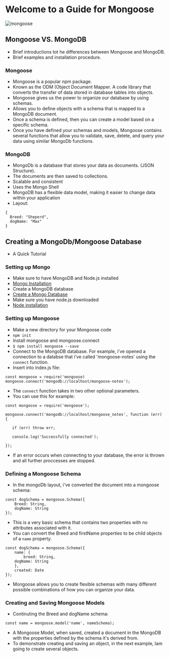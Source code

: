# Welcome to a Guide for Mongoose

![mongoose](https://user-images.githubusercontent.com/62733242/131912430-9244ee69-e1a1-409d-bf1f-c9a869e906eb.jpg)


## Mongoose VS. MongoDB

- Brief introductions tot he differences between Mongoose and MongoDB.
- Brief examples and installation procedure.

### Mongoose

- Mongoose is a popular npm package.
- Known as the ODM (Object Document Mapper. A code library that converts the transfer of data stored in database tables into objects.
- Mongoose gives us the power to organize our database by using schemas.
- Allows you to define objects with a schema that is mapped to a MongoDB document.
- Once a schema is defined, then you can create a model based on a specific schema.
- Once you have defined your schemas and models, Mongoose contains several functions that allow you to validate, save, delete, and query your data using similar MongoDb functions.

### MongoDB

- MongoDb is a database that stores your data as documents. (JSON Structure).
- The documents are then saved to collections.
- Scalable and consistent
- Uses the Mongo Shell
- MongoDB has a flexible data model, making it easier to change data within your application
- Layout:

```
{
  Breed: "Sheperd",
  dogName: "Max"
}
```

## Creating a MongoDb/Mongoose Database

- A Quick Tutorial

### Setting up Mongo

- Make sure to have MongoDB and Node.js installed
- [Mongo Installation](https://www.mongodb.com/try?jmp=nav#community)
- Create a MongoDB database
- [Create a Mongo Database](https://docs.mongodb.com/manual/administration/install-community/)
- Make sure you have node.js downloaded
- [Node installation](https://nodejs.org/en/download/)

### Setting up Mongoose

- Make a new directory for your Mongoose code
- `npm init`
- Install mongoose and mongoose.connect
- `$ npm install mongoose --save`
- Connect to the MongoDB database. For example, i've opened a connection to a databse that i've called 'mongoose-notes' using the `connect` function.
- Insert into index.js file:

```
const mongoose = require('mongoose)
mongoose.connect('mongodb://localhost/mongoose-notes');
```

- The `connect` function takes in two other optional parameters.
- You can use this for example:

```
const mongoose = require('mongoose');

mongoose.connect('mongodb://localhost/mongoose_notes', function (err) {

   if (err) throw err;

   console.log('Successfully connected');

});
```

- If an error occurs when connecting to your database, the error is thrown and all further proccesses are stopped.

### Defining a Mongoose Schema

- In the mongoDb layout, i've converted the document into a mongoose schema:

```
const dogSchema = mongoose.Schema({
    Breed: String,
    dogName: String
});
```

- This is a very basic schema that contains two properties with no attributes associated with it.
- You can convert the Breed and firstName properties to be child objects of a `name` property.

```
const dogSchema = mongoose.Schema({
    name: {
        breed: String,
    dogName: String
    },
    created: Date
});
```
- Mongoose allows you to create flexible schemas with many different possible combinations of how you can organize your data.

### Creating and Saving Mongoose Models

- Continuting the Breed and dogName schema:
```
const name = mongoose.model('name', nameSchema);
```
- A Mongoose Model, when saved, created a document in the MongoDB with the properties defined by the schema it's derived from.
- To demonstrate creating and saving an object, in the next example, Iam going to create several objects. 